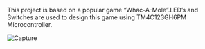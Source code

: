 This project is based on a popular game “Whac-A-Mole”.LED’s and Switches are used to 
design this game using TM4C123GH6PM Microcontroller.


![Capture](https://user-images.githubusercontent.com/68948600/133786973-ad7d856a-8fa8-4359-b82b-4f830eae6161.PNG)


